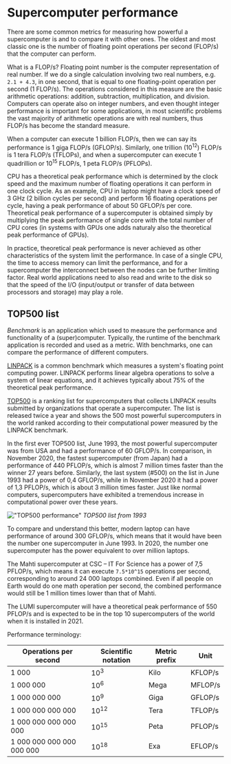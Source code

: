 # Supercomputer performance

There are some common metrics for measuring how powerful a
supercomputer is and to compare it with other ones. The oldest and
most classic one is the number of floating point operations per second
(FLOP/s) that the computer can perform.

What is a FLOP/s? Floating point number is the computer representation
of real number. If we do a single calculation involving two real
numbers, e.g. `2.1 + 4.3`, in one second, that is equal to one
floating-point operation per second (1 FLOP/s). The operations
considered in this measure are the basic arithmetic operations:
addition, subtraction, multiplication, and division. Computers can operate
also on integer numbers, and even thought integer performance is
important for some applications, in most scientific problems
the vast majority of arithmetic operations are with real numbers, thus
FLOP/s has become the standard measure.

When a computer can execute 1 billion FLOP/s, then we can say its
performance is 1 giga FLOP/s (GFLOP/s). Similarly, one trillion
(10<sup>12</sup>) FLOP/s is 1 tera FLOP/s (TFLOPs), and when a supercomputer can
execute 1 quadrillion or 10<sup>15</sup> FLOP/s, 1 peta FLOP/s (PFLOPs).

CPU has a theoretical peak performance which is determined by the
clock speed and the maximum number of floating operations it can perform in one
clock cycle. As an example, CPU in laptop might have a clock speed of 3 GHz (2 billion cycles per
second) and perform 16 floating operations per cycle, having a peak
performance of about 50 GFLOP/s per core. Theoretical peak performance
of a supercomputer is obtained simply by multiplying the peak
performance of single core with the total number of CPU
cores (in systems with GPUs one adds naturaly also the theoretical
peak performance of GPUs).

In practice, theoretical peak performance is never achieved as other
characteristics of the system limit the performance. In case of a
single CPU, the time to access memory can limit the performance, and
for a supercomputer the interconnect between the nodes can be further
limiting factor. Real world applications need to also read and write
to the disk so that the speed of the I/O (input/output or transfer of
data between processors and storage) may play a role.

## TOP500 list

_Benchmark_ is an application which used to measure the performance
and functionality of a (super)computer. Typically, the runtime of the
benchmark application is recorded and used as a metric. 
With benchmarks, one can compare the performance of different computers.

[LINPACK](https://www.top500.org/project/linpack/) is a common
benchmark which measures a system's floating point computing 
power. LINPACK performs linear algebra operations to solve a system of
linear equations, and it achieves typically about 75% of the theoretical peak performance.

[TOP500](https://www.top500.org) is a ranking list for supercomputers that collects LINPACK results
submitted by organizations that operate a supercomputer. The list is released
twice a year and shows the 500 most powerful supercomputers in the world
ranked according to their computational power measured by the LINPACK benchmark.

In the first ever TOP500 list, June 1993, the most powerful supercomputer was from USA
and had a performance of 60 GFLOP/s. In comparison, in November 2020, the
fastest supercomputer (from Japan) had a performance of 440 PFLOP/s, which is
almost 7 million times faster than the winner 27 years
before. Similarly, the last system (#500) on the list in June 1993 had
a power of 0,4 GFLOP/s, while in November 2020 it had a power of 1,3 PFLOP/s, which is about 3
million times faster. Just like normal computers, supercomputers have
exhibited a tremendous increase in computational power over these years.

!["TOP500 performance"](./images/top_500.png)
*TOP500 list from 1993*

To compare and understand this better, modern laptop can have
performance of around 300 GFLOP/s, which means that it would have been
the number one supercomputer in June 1993. In 2020, the number one supercomputer has the
power equivalent to over million laptops.

The Mahti supercomputer at CSC – IT For Science has a power of 7,5 PFLOP/s,
which means it can execute `7.5*10^15` operations per second, corresponding to around 24 000
laptops combined. Even if all people on Earth would do one math
operation per second, the combined performance would still be 1 million times
lower than that of Mahti.

The LUMI supercomputer will have a theoretical peak performance of 550 PFLOP/s and
is expected to be in the top 10 supercomputers of the world when it is installed in 2021.

Performance terminology:

| Operations per second     | Scientific notation | Metric prefix | Unit    |
|---------------------------|---------------------|---------------|---------|
| 1 000                     |     10<sup>3</sup>  |  Kilo         | KFLOP/s |
| 1 000 000                 |     10<sup>6</sup>  |  Mega         | MFLOP/s |
| 1 000 000 000             |     10<sup>9</sup>  |  Giga         | GFLOP/s |
| 1 000 000 000 000         |     10<sup>12</sup> |  Tera         | TFLOP/s |
| 1 000 000 000 000 000     |     10<sup>15</sup> |  Peta         | PFLOP/s |
| 1 000 000 000 000 000 000 |     10<sup>18</sup> |  Exa          | EFLOP/s |

